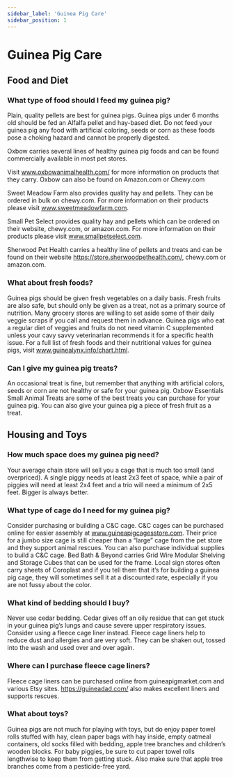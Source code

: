 ```yaml
---
sidebar_label: 'Guinea Pig Care'
sidebar_position: 1
---
```


# Guinea Pig Care

## Food and Diet

### What type of food should I feed my guinea pig?

Plain, quality pellets are best for guinea pigs. Guinea pigs under 6 months old should be fed an Alfalfa pellet and hay-based diet. Do not feed your guinea pig any food with artificial coloring, seeds or corn as these foods pose a choking hazard and cannot be properly digested.

Oxbow carries several lines of healthy guinea pig foods and can be found commercially available in most pet stores.

Visit www.oxbowanimalhealth.com/ for more information on products that they carry. Oxbow can also be found on Amazon.com or Chewy.com

Sweet Meadow Farm also provides quality hay and pellets.
They can be ordered in bulk on chewy.com.
For more information on their products please visit www.sweetmeadowfarm.com.

Small Pet Select provides quality hay and pellets which can be ordered on their website, chewy.com, or amazon.com.
For more information on their products please visit www.smallpetselect.com.

Sherwood Pet Health carries a healthy line of pellets and treats and can be found on their website https://store.sherwoodpethealth.com/, chewy.com or amazon.com.


### What about fresh foods?

Guinea pigs should be given fresh vegetables on a daily basis. Fresh fruits are also safe, but should only be given as a treat, not as a primary source of nutrition. Many grocery stores are willing to set aside some of their daily veggie scraps if you call and request them in advance. Guinea pigs who eat a regular diet of veggies and fruits do not need vitamin C supplemented unless your cavy savvy veterinarian recommends it for a
specific health issue. For a full list of fresh foods and their nutritional
values for guinea pigs, visit www.guinealynx.info/chart.html.

### Can I give my guinea pig treats?

An occasional treat is fine, but remember that anything
with artificial colors, seeds or corn are not healthy or safe
for your guinea pig. Oxbow Essentials Small Animal
Treats are some of the best treats you can purchase for
your guinea pig. You can also give your guinea pig a
piece of fresh fruit as a treat.

## Housing and Toys

### How much space does my guinea pig need?

Your average chain store will sell you a cage that is much too small (and overpriced). A single piggy needs at least 2x3 feet of space, while a pair of piggies will need at least 2x4 feet and a trio will need a minimum of 2x5 feet. Bigger is always better.

### What type of cage do I need for my guinea pig?

Consider purchasing or building a C&C cage. C&C cages can be
purchased online for easier assembly at www.guineapigcagesstore.com. Their price for a jumbo size cage is still cheaper than a “large” cage from the pet store and they support animal rescues. You can also purchase individual supplies to build a C&C cage. Bed Bath & Beyond carries Grid Wire Modular Shelving and Storage Cubes that can be used for the frame. Local sign stores often carry sheets of Coroplast and if you tell them that it’s for building a guinea pig cage, they will sometimes sell it at
a discounted rate, especially if you are not fussy about the color.

### What kind of bedding should I buy?

Never use cedar bedding. Cedar gives off an oily residue that can get stuck in your guinea pig’s lungs and cause severe upper respiratory issues. Consider using a fleece cage liner instead. Fleece cage liners help to reduce dust and allergies and are very soft. They can be shaken out, tossed into the wash and used over and over again.

### Where can I purchase fleece cage liners?

Fleece cage liners can be purchased online from
guineapigmarket.com and various Etsy sites. https://guineadad.com/ also makes excellent liners and supports rescues.

### What about toys?

Guinea pigs are not much for playing with toys, but do enjoy paper towel rolls stuffed with hay, clean paper bags with hay inside, empty oatmeal containers, old socks filled with bedding, apple tree branches and children’s wooden blocks. For baby piggies, be sure to cut paper towel rolls lengthwise to keep them from getting stuck. Also make sure that apple tree branches come from a pesticide-free yard.
